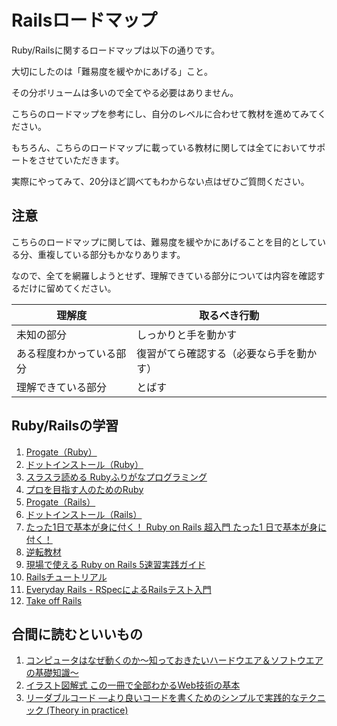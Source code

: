 # Railsロードマップ
Ruby/Railsに関するロードマップは以下の通りです。

大切にしたのは「難易度を緩やかにあげる」こと。

その分ボリュームは多いので全てやる必要はありません。

こちらのロードマップを参考にし、自分のレベルに合わせて教材を進めてみてください。

もちろん、こちらのロードマップに載っている教材に関しては全てにおいてサポートをさせていただきます。

実際にやってみて、20分ほど調べてもわからない点はぜひご質問ください。

## 注意
こちらのロードマップに関しては、難易度を緩やかにあげることを目的としている分、重複している部分もかなりあります。

なので、全てを網羅しようとせず、理解できている部分については内容を確認するだけに留めてください。

|理解度|取るべき行動|
|---|---|
|未知の部分|しっかりと手を動かす|
|ある程度わかっている部分|復習がてら確認する（必要なら手を動かす）|
|理解できている部分|とばす|

## Ruby/Railsの学習

1. [Progate（Ruby）](https://prog-8.com/)
2. [ドットインストール（Ruby）](https://dotinstall.com/)
3. [スラスラ読める Rubyふりがなプログラミング](https://amzn.to/32zDDXh)
4. [プロを目指す人のためのRuby](https://amzn.to/2IJrIhB)
5. [Progate（Rails）](https://prog-8.com/)
6. [ドットインストール（Rails）](https://dotinstall.com/)
7. [たった1日で基本が身に付く！ Ruby on Rails 超入門 たった1 日で基本が身に付く！](https://amzn.to/2MGPvkQ)
8. [逆転教材](https://arcane-gorge-21903.herokuapp.com)
9. [現場で使える Ruby on Rails 5速習実践ガイド](https://amzn.to/2WaeAHM)
10. [Railsチュートリアル](https://railstutorial.jp/)
11. [Everyday Rails - RSpecによるRailsテスト入門](https://leanpub.com/everydayrailsrspec-jp)
12. [Take off Rails](https://freelance.cat-algorithm.com/membership-join/)

## 合間に読むといいもの

1. [コンピュータはなぜ動くのか～知っておきたいハードウエア＆ソフトウエアの基礎知識～](https://amzn.to/2Pe4Jzq)
2. [イラスト図解式 この一冊で全部わかるWeb技術の基本](https://amzn.to/2qziDSj)
3. [リーダブルコード ―より良いコードを書くためのシンプルで実践的なテクニック (Theory in practice)](https://amzn.to/2oiMePi)
